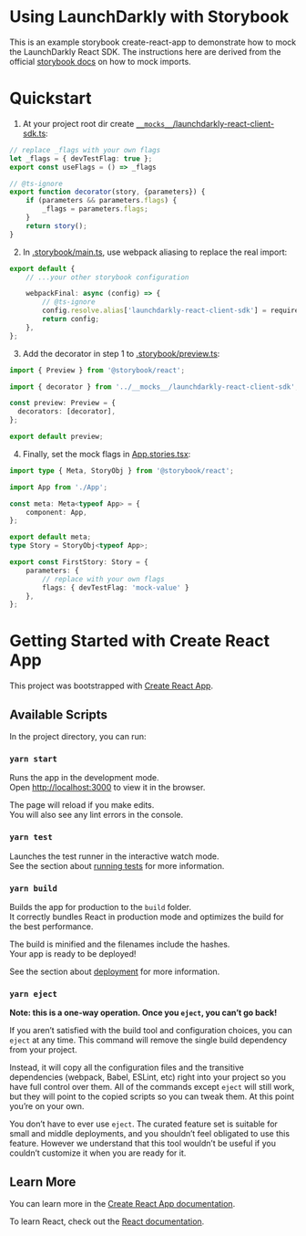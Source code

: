 # Using LaunchDarkly with Storybook

This is an example storybook create-react-app to demonstrate how to mock the LaunchDarkly React SDK. The instructions
here are derived from the official [storybook docs](https://storybook.js.org/docs/writing-stories/build-pages-with-storybook#mocking-imports) on how to mock imports.

# Quickstart

1. At your project root dir create [`__mocks__`/launchdarkly-react-client-sdk.ts](https://github.com/launchdarkly-labs/storybook-example/blob/main/__mocks__/launchdarkly-react-client-sdk.ts):

```ts
// replace _flags with your own flags
let _flags = { devTestFlag: true };
export const useFlags = () => _flags

// @ts-ignore
export function decorator(story, {parameters}) {
    if (parameters && parameters.flags) {
        _flags = parameters.flags;
    }
    return story();
}
```

2. In [.storybook/main.ts](https://github.com/launchdarkly-labs/storybook-example/blob/main/.storybook/main.ts), use webpack aliasing to replace the real import:

```ts
export default {
    // ...your other storybook configuration

    webpackFinal: async (config) => {
        // @ts-ignore
        config.resolve.alias['launchdarkly-react-client-sdk'] = require.resolve('../__mocks__/launchdarkly-react-client-sdk.ts');
        return config;
    },
};
```

3. Add the decorator in step 1 to [.storybook/preview.ts](https://github.com/launchdarkly-labs/storybook-example/blob/main/.storybook/preview.ts):

```ts
import { Preview } from '@storybook/react';

import { decorator } from '../__mocks__/launchdarkly-react-client-sdk';

const preview: Preview = {
  decorators: [decorator],
};

export default preview;
```

4. Finally, set the mock flags in [App.stories.tsx](https://github.com/launchdarkly-labs/storybook-example/blob/main/src/App.stories.tsx):

```ts
import type { Meta, StoryObj } from '@storybook/react';

import App from './App';

const meta: Meta<typeof App> = {
    component: App,
};

export default meta;
type Story = StoryObj<typeof App>;

export const FirstStory: Story = {
    parameters: {
        // replace with your own flags
        flags: { devTestFlag: 'mock-value' }
    },
};
```

# Getting Started with Create React App

This project was bootstrapped with [Create React App](https://github.com/facebook/create-react-app).

## Available Scripts

In the project directory, you can run:

### `yarn start`

Runs the app in the development mode.\
Open [http://localhost:3000](http://localhost:3000) to view it in the browser.

The page will reload if you make edits.\
You will also see any lint errors in the console.

### `yarn test`

Launches the test runner in the interactive watch mode.\
See the section about [running tests](https://facebook.github.io/create-react-app/docs/running-tests) for more information.

### `yarn build`

Builds the app for production to the `build` folder.\
It correctly bundles React in production mode and optimizes the build for the best performance.

The build is minified and the filenames include the hashes.\
Your app is ready to be deployed!

See the section about [deployment](https://facebook.github.io/create-react-app/docs/deployment) for more information.

### `yarn eject`

**Note: this is a one-way operation. Once you `eject`, you can’t go back!**

If you aren’t satisfied with the build tool and configuration choices, you can `eject` at any time. This command will remove the single build dependency from your project.

Instead, it will copy all the configuration files and the transitive dependencies (webpack, Babel, ESLint, etc) right into your project so you have full control over them. All of the commands except `eject` will still work, but they will point to the copied scripts so you can tweak them. At this point you’re on your own.

You don’t have to ever use `eject`. The curated feature set is suitable for small and middle deployments, and you shouldn’t feel obligated to use this feature. However we understand that this tool wouldn’t be useful if you couldn’t customize it when you are ready for it.

## Learn More

You can learn more in the [Create React App documentation](https://facebook.github.io/create-react-app/docs/getting-started).

To learn React, check out the [React documentation](https://reactjs.org/).
